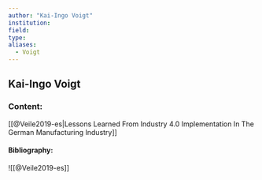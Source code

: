 ```yaml
---
author: "Kai-Ingo Voigt"
institution:
field:
type:
aliases:
  - Voigt
---
```


## Kai-Ingo Voigt

### Content:
[[@Veile2019-es|Lessons Learned From Industry 4.0 Implementation In The German Manufacturing Industry]]

#### Bibliography:

![[@Veile2019-es]]
